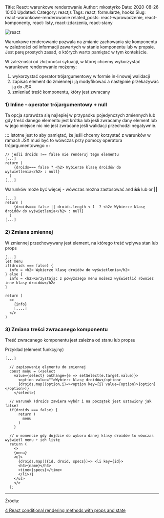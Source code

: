 Title: React: warunkowe renderowanie
Author: mkostyrko
Date: 2020-08-26 10:00
Updated:
Category: reactjs
Tags: react, formularze, hooks
Slug: react-warunkowe-renderowanie
related_posts: react-wprowadzenie, react-komponenty, react-listy, react-zdarzenia, react-stany

![react](https://daqxzxzy8xq3u.cloudfront.net/wp-content/uploads/2019/06/29192442/react-conditional-types.jpg)


Warunkowe renderowanie pozwala na zmianie zachowania się komponentu w zależności od informacji zawartych w stanie komponentu lub w propsie. Jest parę prostych zasad, o których warto pamiętać w tym kontekście.


W zależności od złożoności sytuacji, w której chcemy wykorzystać warunkowe renderowanie możemy:
  
  1) wykorzystać operator trójargumentowy w formie in-linowej walidacji
  2) zapisać element do zmiennej i ją modyfikować a następnie przekazywać ją do JSX 
  3) zmieniać treść komponentu, który jest zwracany

### 1) Inline - operator trójargumentowy + null

Ta opcja sprawdza się najlepiej w przypadku pojedynczych zmiennych lub gdy treść danego elementu jest krótka lub jeśli zwracamy dany element lub w jego miejsce nic nie jest zwracane jeśli walidacji przechodzi negatywnie.


**:::** Istotne jest to aby pamiętać, że jeśli chcemy korzystać z warunków w ramach JSX musi być to wówczas przy pomocy operatora trójargumentowego **:::**

    // jeśli droids !== false nie renderuj tego elementu
    [...]
    return (
        {droids=== false ? <h2> Wybierze klasę droidów do wyświetlenia</h2> : null}
      )
    [...]


Warunków może być więcej - wówczas można zastosować and **&&** lub or **||**


    [...]
    return (
        {droids=== false || droids.length < 1  ? <h2> Wybierze klasę droidów do wyświetlenia</h2> : null}
      )
    [...]

### 2) Zmiana zmiennej

W zmiennej przechowywany jest element, na którego treść wpływa stan lub props


    [...]
    let menu
    if(droids === false) {
      info = <h2> Wybierze klasę droidów do wyświetlenia</h2>
    } else {
      info = <h2>Korzystając z powyższego menu możesz wyświetlić równiez inne klasy droidów</h2>
    }

    return (
      <>
        {info}
        [....]
      </>
    )


### 3) Zmiana treści zwracanego komponentu

Treść zwracanego komponentu jest zależna od stanu lub propsu

Przykład (element funkcyjny)


    [...]

      // zapisywanie elementu do zmiennej
      const menu = (<select 
        value={select} onChange={e => setSelect(e.target.value)}>
          <option value="">Wybierz klasę droidów</option>
          {droids.map((option,i)=><option key={i} value={option}>{option}</option>)}
        </select>)

      // warunek (droids zawiera wybór i na początek jest ustawiony jak false)
      if(droids === false) {
          return (
            menu
          )
        }

      // w momencie gdy dojdzie do wyboru danej klasy droidów to wówczas wyświetl menu + ich listę
      return (
        <>
        {menu}
        <ul>
          {droids.map(({id, droid, specs})=> <li key={id}>
          <h3>{name}</h3>
          <time>{specs}</time>
          </li>)}
        </ul>
        </>
      );



---

Źródła:

[4 React conditional rendering methods with props and state](https://linguinecode.com/post/4-techniques-conditional-render-react-props-state)

